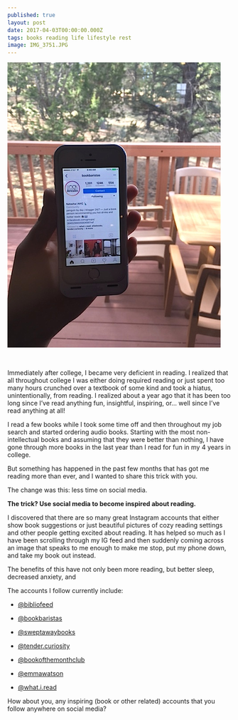 ```yaml
---
published: true
layout: post
date: 2017-04-03T00:00:00.000Z
tags: books reading life lifestyle rest 
image: IMG_3751.JPG
---
```



![IMG_3751.JPG](/content/IMG_3751.JPG)


<br>

Immediately after college, I became very deficient in reading. I realized that all throughout college I was either doing required reading or just spent too many hours crunched over a textbook of some kind and took a hiatus, unintentionally, from reading. I realized about a year ago that it has been too long since I’ve read anything fun, insightful, inspiring, or… well since I’ve read anything at all! 

I read a few books while I took some time off and then throughout my job search and started ordering audio books. Starting with the most non-intellectual books and assuming that they were better than nothing, I have gone through more books in the last year than I read for fun in my 4 years in college. 

But something has happened in the past few months that has got me reading more than ever, and I wanted to share this trick with you.  

The change was this: less time on social media. 

**The trick? Use social media to become inspired about reading.**

I discovered that there are so many great Instagram accounts that either show book suggestions or just beautiful pictures of cozy reading settings and other people getting excited about reading. It has helped so much as I have been scrolling through my IG feed and then suddenly coming across an image that speaks to me enough to make me stop, put my phone down, and take my book out instead. 

The benefits of this have not only been more reading, but better sleep, decreased anxiety, and

The accounts I follow currently include:

*	[@bibliofeed](https://www.instagram.com/bibliofeed/)

*	[@bookbaristas](https://www.instagram.com/bookbaristas/)

* [@sweptawaybooks](https://www.instagram.com/sweptawaybybooks/)

* [@tender.curiosity](https://www.instagram.com/tender.curiosity/)

* [@bookofthemonthclub](https://www.instagram.com/bookofthemonthclub/)

* [@emmawatson](https://www.instagram.com/emmawatson/)

* [@what.i.read](https://www.instagram.com/what.i.read/)


How about you, any inspiring (book or other related) accounts that you follow anywhere on social media?
